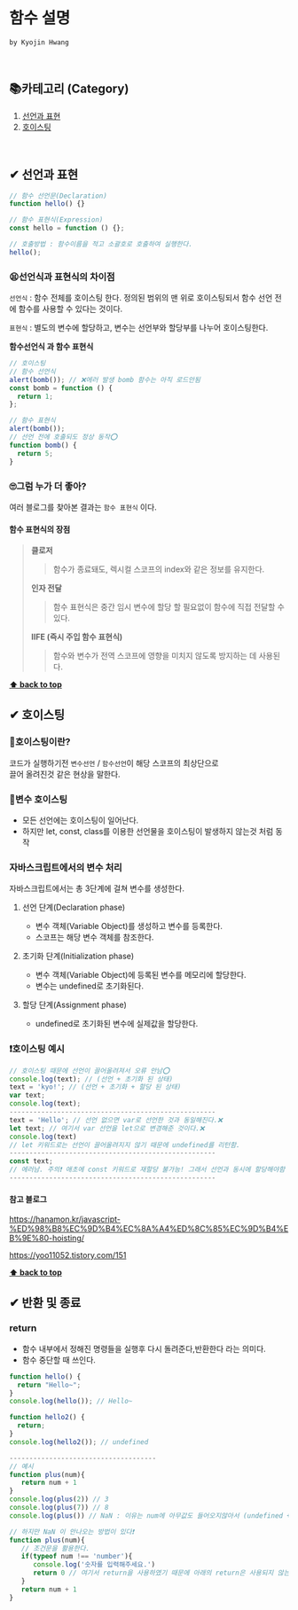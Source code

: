 # 함수 설명

`by Kyojin Hwang`

<br/>

## 📚카테고리 (Category)

1. [선언과 표현](#-선언과-표현)
1. [호이스팅](#-호이스팅)

<br/>

## ✔ 선언과 표현

```javascript
// 함수 선언문(Declaration)
function hello() {}

// 함수 표현식(Expression)
const hello = function () {};

// 호출방법 : 함수이름을 적고 소괄호로 호출하여 실행한다.
hello();
```

### 😫선언식과 표현식의 차이점

`선언식` : 함수 전체를 호이스팅 한다. 정의된 범위의 맨 위로 호이스팅되서 함수 선언
전에 함수를 사용할 수 있다는 것이다.

`표현식` : 별도의 변수에 할당하고, 변수는 선언부와 할당부를 나누어 호이스팅한다.

**함수선언식 과 함수 표현식**

```javascript
// 호이스팅
// 함수 선언식
alert(bomb()); // ❌에러 발생 bomb 함수는 아직 로드안됨
const bomb = function () {
  return 1;
};

// 함수 표현식
alert(bomb());
// 선언 전에 호출되도 정상 동작⭕
function bomb() {
  return 5;
}
```

### 🙄그럼 누가 더 좋아?

여러 블로그를 찾아본 결과는 `함수 표현식` 이다.
<br/>

#### 함수 표현식의 장점

> **클로저**
>
> > 함수가 종료돼도, 렉시컬 스코프의 index와 같은 정보를 유지한다.
>
> **인자 전달**
>
> > 함수 표현식은 중간 임시 변수에 할당 할 필요없이 함수에 직접 전달할 수 있다.
>
> **IIFE (즉시 주입 함수 표현식)**
>
> > 함수와 변수가 전역 스코프에 영향을 미치지 않도록 방지하는 데 사용된다.

**[⬆ back to top](#카테고리-category)**
<br/>

## ✔ 호이스팅

### 👊호이스팅이란?

코드가 실행하기전 `변수선언` / `함수선언`이 해당 스코프의 최상단으로
<br/>
끌어 올려진것 같은 현상을 말한다.

### 📃변수 호이스팅

- 모든 선언에는 호이스팅이 일어난다.
- 하지만 let, const, class를 이용한 선언물을 호이스팅이 발생하지 않는것 처럼 동작

### 자바스크립트에서의 변수 처리

자바스크립트에서는 총 3단계에 걸쳐 변수를 생성한다.

1. 선언 단계(Declaration phase)

   - 변수 객체(Variable Object)를 생성하고 변수를 등록한다.
   - 스코프는 해당 변수 객체를 참조한다.

2. 초기화 단계(Initialization phase)

   - 변수 객체(Variable Object)에 등록된 변수를 메모리에 할당한다.
   - 변수는 undefined로 초기화된다.

3. 할당 단계(Assignment phase)
   - undefined로 초기화된 변수에 실제값을 할당한다.

### ❗호이스팅 예시

```javascript
// 호이스팅 때문에 선언이 끌어올려져서 오류 안남⭕
console.log(text); // (선언 + 초기화 된 상태)
text = 'kyo!'; // (선언 + 초기화 + 할당 된 상태)
var text;
console.log(text);
----------------------------------------------------
text = 'Hello'; // 선언 없으면 var로 선언한 것과 동일해진다.❌
let text; // 여기서 var 선언을 let으로 변경해준 것이다.❌
console.log(text)
// let 키워드로는 선언이 끌어올려지지 않기 때문에 undefined를 리턴함.
----------------------------------------------------
const text;
// 에러남. 주의❗ 애초에 const 키워드로 재할당 불가능! 그래서 선언과 동시에 할당해야함
----------------------------------------------------
```

#### 참고 블로그

https://hanamon.kr/javascript-%ED%98%B8%EC%9D%B4%EC%8A%A4%ED%8C%85%EC%9D%B4%EB%9E%80-hoisting/

https://yoo11052.tistory.com/151

**[⬆ back to top](#카테고리-category)**
<br/>

## ✔ 반환 및 종료

### return

- 함수 내부에서 정해진 명령들을 실행후 다시 돌려준다,반환한다 라는 의미다.
- 함수 중단할 때 쓰인다.

```javascript
function hello() {
  return "Hello~";
}
console.log(hello()); // Hello~

function hello2() {
  return;
}
console.log(hello2()); // undefined

-------------------------------------
// 예시
function plus(num){
   return num + 1
}
console.log(plus(2)) // 3
console.log(plus(7)) // 8
console.log(plus()) // NaN : 이유는 num에 아무값도 들어오지않아서 (undefined + 1)

// 하지만 NaN 이 안나오는 방법이 있다❗
function plus(num){
   // 조건문을 활용한다.
   if(typeof num !== 'number'){
      console.log('숫자를 입력해주세요.')
      return 0 // 여기서 return을 사용하였기 때문에 아래의 return은 사용되지 않는다.
   }
   return num + 1
}
```
